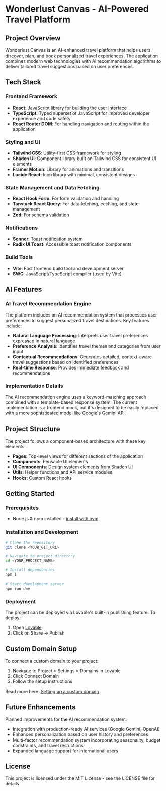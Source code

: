 
# Wonderlust Canvas - AI-Powered Travel Platform

## Project Overview

Wonderlust Canvas is an AI-enhanced travel platform that helps users discover, plan, and book personalized travel experiences. The application combines modern web technologies with AI recommendation algorithms to deliver tailored travel suggestions based on user preferences.

## Tech Stack

### Frontend Framework
- **React**: JavaScript library for building the user interface
- **TypeScript**: Typed superset of JavaScript for improved developer experience and code safety
- **React Router DOM**: For handling navigation and routing within the application

### Styling and UI
- **Tailwind CSS**: Utility-first CSS framework for styling
- **Shadcn UI**: Component library built on Tailwind CSS for consistent UI elements
- **Framer Motion**: Library for animations and transitions
- **Lucide React**: Icon library with minimal, consistent designs

### State Management and Data Fetching
- **React Hook Form**: For form validation and handling
- **Tanstack React Query**: For data fetching, caching, and state management
- **Zod**: For schema validation

### Notifications
- **Sonner**: Toast notification system
- **Radix UI Toast**: Accessible toast notification components

### Build Tools
- **Vite**: Fast frontend build tool and development server
- **SWC**: JavaScript/TypeScript compiler (used by Vite)

## AI Features

### AI Travel Recommendation Engine
The platform includes an AI recommendation system that processes user preferences to suggest personalized travel destinations. Key features include:

- **Natural Language Processing**: Interprets user travel preferences expressed in natural language
- **Preference Analysis**: Identifies travel themes and categories from user input
- **Contextual Recommendations**: Generates detailed, context-aware travel suggestions based on identified preferences
- **Real-time Response**: Provides immediate feedback and recommendations

### Implementation Details
The AI recommendation engine uses a keyword-matching approach combined with a template-based response system. The current implementation is a frontend mock, but it's designed to be easily replaced with a more sophisticated model like Google's Gemini API.

## Project Structure

The project follows a component-based architecture with these key elements:

- **Pages**: Top-level views for different sections of the application
- **Components**: Reusable UI elements
- **UI Components**: Design system elements from Shadcn UI
- **Utils**: Helper functions and API service modules
- **Hooks**: Custom React hooks

## Getting Started

### Prerequisites
- Node.js & npm installed - [install with nvm](https://github.com/nvm-sh/nvm#installing-and-updating)

### Installation and Development
```sh
# Clone the repository
git clone <YOUR_GIT_URL>

# Navigate to project directory
cd <YOUR_PROJECT_NAME>

# Install dependencies
npm i

# Start development server
npm run dev
```

### Deployment
The project can be deployed via Lovable's built-in publishing feature. To deploy:
1. Open [Lovable](https://lovable.dev/projects/6371ac3a-733f-4066-906e-1e54cc286c6f)
2. Click on Share -> Publish

## Custom Domain Setup

To connect a custom domain to your project:
1. Navigate to Project > Settings > Domains in Lovable
2. Click Connect Domain
3. Follow the setup instructions

Read more here: [Setting up a custom domain](https://docs.lovable.dev/tips-tricks/custom-domain#step-by-step-guide)

## Future Enhancements

Planned improvements for the AI recommendation system:
- Integration with production-ready AI services (Google Gemini, OpenAI)
- Enhanced personalization based on user history and preferences
- Multi-factor recommendation system incorporating seasonality, budget constraints, and travel restrictions
- Expanded language support for international users

## License

This project is licensed under the MIT License - see the LICENSE file for details.
